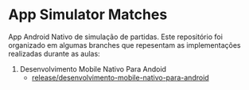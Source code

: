 # App Simulator Matches
App Android Nativo de simulação de partidas. Este repositório foi organizado em algumas branches que repesentam as implementações realizadas durante as aulas:

1. Desenvolvimento Mobile Nativo Para Andoid
    - [release/desenvolvimento-mobile-nativo-para-android](https://github.com/IanDias10/app-simulator-matches/tree/release/desenvolvimento-mobile-nativo-para-android)
